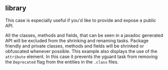 library
-------

This case is especially useful if you'd like to provide and expose a public API. 

All the classes, methods and fields, that can be seen in a javadoc generated API will be excluded from the shrinking and renaming tasks. Package friendly and private classes, methods and fields will be shrinked or obfuscated whenever possible.
This example also displays the use of the `attribute` element. In this case it prevents the yguard task from removing the `Deprecated` flag from the entities in the `.class` files.
